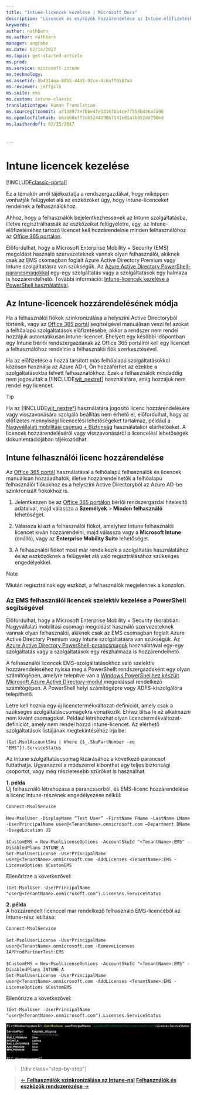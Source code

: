 ```yaml
---
title: "Intune-licencek kezelése | Microsoft Docs"
description: "Licencek és eszközök hozzárendelése az Intune-előfizetéshez"
keywords: 
author: nathbarn
ms.author: nathbarn
manager: angrobe
ms.date: 02/14/2017
ms.topic: get-started-article
ms.prod: 
ms.service: microsoft-intune
ms.technology: 
ms.assetid: bb4314ea-88b5-44d3-92ce-4c6aff0587a4
ms.reviewer: jeffgilb
ms.suite: ems
ms.custom: intune-classic
translationtype: Human Translation
ms.sourcegitcommit: ad13897fe7bbe4fe13167bb4ce7f558b436a7a90
ms.openlocfilehash: b6ab60eff3c65244290b7141e81a7b052dd790ed
ms.lasthandoff: 02/15/2017


---
```


# <a name="manage-intune-licenses"></a>Intune licencek kezelése

[!INCLUDE[classic-portal](../includes/classic-portal.md)]

Ez a témakör arról tájékoztatja a rendszergazdákat, hogy miképpen vonhatják felügyelet alá az eszközöket úgy, hogy Intune-licenceket rendelnek a felhasználókhoz.

Ahhoz, hogy a felhasználók bejelentkezhessenek az Intune szolgáltatásba, illetve regisztrálhassák az eszközeiket felügyeletre, egy, az Intune-előfizetéséhez tartozó licencet kell hozzárendelnie minden felhasználóhoz az [Office 365 portálon](http://go.microsoft.com/fwlink/p/?LinkId=698854).

Előfordulhat, hogy a Microsoft Enterprise Mobility + Security (EMS) megoldást használó szervezeteknek vannak olyan felhasználói, akiknek csak az EMS csomagban foglalt Azure Active Directory Premium vagy Intune szolgáltatásra van szükségük. Az [Azure Active Directory PowerShell-parancsmagokkal](https://msdn.microsoft.com/library/jj151815.aspx) egy-egy szolgáltatás vagy a szolgáltatások egy halmaza is hozzárendelhető. További információ: [Intune-licencek kezelése a PowerShell használatával](start-with-a-paid-subscription-to-microsoft-intune-step-4-posh.md).

## <a name="how-intune-licenses-are-assigned"></a>Az Intune-licencek hozzárendelésének módja
Ha a felhasználói fiókok szinkronizálása a helyszíni Active Directoryból történik, vagy az [Office 365 portál](http://go.microsoft.com/fwlink/p/?LinkId=698854) segítségével manuálisan veszi fel azokat a felhőalapú szolgáltatások előfizetésébe, akkor a rendszer nem rendel hozzájuk automatikusan Intune-licencet. Ehelyett egy későbbi időpontban egy Intune bérlői rendszergazdának az Office 365 portálról kell egy licencet a felhasználóhoz rendelnie a felhasználói fiók szerkesztésével.

Ha az előfizetése a hozzá társított más felhőalapú szolgáltatásokkal közösen használja az Azure AD-t, Ön hozzáférhet az ezekbe a szolgáltatásokba felvett felhasználókhoz. Ezek a felhasználók mindaddig nem jogosultak a [!INCLUDE[wit_nextref](../includes/wit_nextref_md.md)] használatára, amíg hozzájuk nem rendel egy licencet.

> [!TIP]
> Ha az [!INCLUDE[wit_nextref](../includes/wit_nextref_md.md)] használatára jogosító licenc hozzárendelésére vagy visszavonására szolgáló beállítás nem érhető el, előfordulhat, hogy az előfizetés mennyiségi licencelési lehetőségeket tartalmaz, például a [Nagyvállalati mobilitási csomag + Biztonság](https://www.microsoft.com/en-us/server-cloud/enterprise-mobility/overview.aspx) használatakor elérhetőeket. A licencek hozzárendeléséről vagy visszavonásáról a licencelési lehetőségek dokumentációjában tájékozódhat.

## <a name="assign-an-intune-user-license"></a>Intune felhasználói licenc hozzárendelése

Az [Office 365 portál](http://go.microsoft.com/fwlink/p/?LinkId=698854) használatával a felhőalapú felhasználók és licencek manuálisan hozzáadhatók, illetve hozzárendelhetők a felhőalapú felhasználói fiókokhoz és a helyszíni Active Directoryból az Azure AD-be szinkronizált fiókokhoz is.

1.  Jelentkezzen be az [Office 365 portálon](http://go.microsoft.com/fwlink/p/?LinkId=698854) bérlői rendszergazdai hitelesítő adataival, majd válassza a **Személyek** > **Minden felhasználó** lehetőséget.

2.  Válassza ki azt a felhasználói fiókot, amelyhez Intune felhasználói licencet kíván hozzárendelni, majd válassza vagy a **Microsoft Intune** (önálló), vagy az **Enterprise Mobility Suite** lehetőséget.

3.  A felhasználói fiókot most már rendelkezik a szolgáltatás használatához és az eszközöknek a felügyelet alá való regisztrálásához szükséges engedélyekkel.

> [!NOTE]
> Miután regisztrálnak egy eszközt, a felhasználók megjelennek a konzolon.

### <a name="use-powershell-to-selectively-manage-ems-user-licenses"></a>Az EMS felhasználói licencek szelektív kezelése a PowerShell segítségével
Előfordulhat, hogy a Microsoft Enterprise Mobility + Security (korábban: Nagyvállalati mobilitási csomag) megoldást használó szervezeteknek vannak olyan felhasználói, akiknek csak az EMS csomagban foglalt Azure Active Directory Premium vagy Intune szolgáltatásra van szükségük. Az [Azure Active Directory PowerShell-parancsmagok](https://msdn.microsoft.com/library/jj151815.aspx) használatával egy-egy szolgáltatás vagy a szolgáltatások egy részhalmaza is hozzárendelhető.

A felhasználói licencek EMS-szolgáltatásokhoz való szelektív hozzárendeléséhez nyissa meg a PowerShellt rendszergazdaként egy olyan számítógépen, amelyre telepítve van a [Windows PowerShellhez készült Microsoft Azure Active Directory-modul ](https://msdn.microsoft.com/library/jj151815.aspx#bkmk_installmodule) megoldással rendelkező számítógépen. A PowerShell helyi számítógépre vagy ADFS-kiszolgálóra telepíthető.

Létre kell hoznia egy új licenctermékváltozat-definíciót, amely csak a szükséges szolgáltatáscsomagokra vonatkozik. Ehhez tiltsa le az alkalmazni nem kívánt csomagokat. Például létrehozhat olyan licenctermékváltozat-definíciót, amely nem rendel hozzá Intune-licencet. Az elérhető szolgáltatások listájának megtekintéséhez írja be:

    (Get-MsolAccountSku | Where {$_.SkuPartNumber -eq "EMS"}).ServiceStatus

Az Intune szolgáltatáscsomag kizárásához a következő parancsot futtathatja. Ugyanezzel a módszerrel kibonthat egy teljes biztonsági csoportot, vagy még részletesebb szűrőket is használhat.

**1. példa**<br>
Új felhasználó létrehozása a parancssorból, és EMS-licenc hozzárendelése a licenc Intune-részének engedélyezése nélkül:

    Connect-MsolService

    New-MsolUser -DisplayName “Test User” -FirstName FName -LastName LName -UserPrincipalName user@<TenantName>.onmicrosoft.com –Department DName -UsageLocation US

    $CustomEMS = New-MsolLicenseOptions -AccountSkuId "<TenantName>:EMS" -DisabledPlans INTUNE_A
    Set-MsolUserLicense -UserPrincipalName user@<TenantName>.onmicrosoft.com -AddLicenses <TenantName>:EMS -LicenseOptions $CustomEMS


Ellenőrizze a következővel:

    (Get-MsolUser -UserPrincipalName "user@<TenantName>.onmicrosoft.com").Licenses.ServiceStatus

**2. példa**<br>
A hozzárendelt licenccel már rendelkező felhasználó EMS-licencéből az Intune-rész letiltása:

    Connect-MsolService

    Set-MsolUserLicense -UserPrincipalName user@<TenantName>.onmicrosoft.com -RemoveLicenses IAPProdPartnerTest:EMS

    $CustomEMS = New-MsolLicenseOptions -AccountSkuId "<TenantName>:EMS" -DisabledPlans INTUNE_A
    Set-MsolUserLicense -UserPrincipalName user@<TenantName>.onmicrosoft.com -AddLicenses <TenantName>:EMS -LicenseOptions $CustomEMS

Ellenőrizze a következővel:

    (Get-MsolUser -UserPrincipalName "user@<TenantName>.onmicrosoft.com").Licenses.ServiceStatus

![PoSH-AddLic-Verify](./media/posh-addlic-verify.png)

>[!div class="step-by-step"]

>[&larr; **Felhasználók szinkronizálása az Intune-nal**](.\start-with-a-paid-subscription-to-microsoft-intune-step-2.md)     [**Felhasználók és eszközök rendszerezése** &rarr;](.\start-with-a-paid-subscription-to-microsoft-intune-step-5.md)  

